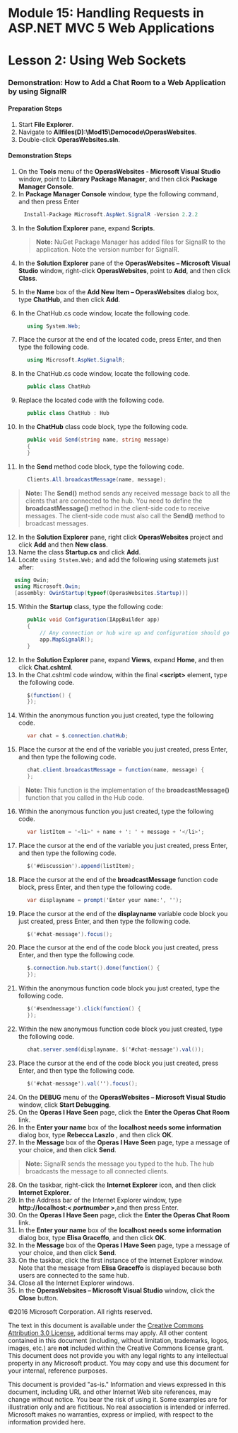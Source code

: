 # Module 15: Handling Requests in ASP.NET MVC 5 Web Applications

# Lesson 2: Using Web Sockets

### Demonstration: How to Add a Chat Room to a Web Application by using SignalR

#### Preparation Steps
1. Start **File Explorer**.
2. Navigate to **Allfiles(D):\Mod15\Democode\OperasWebsites**.
3. Double-click **OperasWebsites.sln**.

#### Demonstration Steps

1. On the **Tools** menu of the **OperasWebsites - Microsoft Visual Studio** window, point to **Library Package Manager**, and then click **Package Manager Console**.
2. In **Package Manager Console** window, type the following command, and then press Enter

  ```cs
       Install-Package Microsoft.AspNet.SignalR -Version 2.2.2
```
3. In the **Solution Explorer** pane, expand **Scripts**.

    >**Note:** NuGet Package Manager has added files for SignalR to the application. Note the version number for SignalR.


4. In the **Solution Explorer** pane of the **OperasWebsites – Microsoft Visual Studio** window, right-click **OperasWebsites**, point to **Add**, and then click **Class**.
5. In the **Name** box of the **Add New Item – OperasWebsites** dialog box, type **ChatHub**, and then click **Add**.
6. In the ChatHub.cs code window, locate the following code.

  ```cs
		using System.Web;
```
7. Place the cursor at the end of the located code, press Enter, and then type the following code.

  ```cs
		using Microsoft.AspNet.SignalR;
```
8. In the ChatHub.cs code window, locate the following code.

  ```cs
		public class ChatHub
```
9. Replace the located code with the following code.

  ```cs
		public class ChatHub : Hub
```
10. In the **ChatHub** class code block, type the following code.

  ```cs
        public void Send(string name, string message)
        {
        }
```
11. In the **Send** method code block, type the following code.

  ```cs
		Clients.All.broadcastMessage(name, message);
```
  >**Note:** The **Send()** method sends any received message back to all the clients that are connected to the hub. You need to define the **broadcastMessage()** method in the client-side code to receive messages. The client-side code must also call the **Send()** method to broadcast messages.

12. In the **Solution Explorer** pane, right click **OperasWebsites** project and click **Add** and then **New class**.
13. Name the class **Startup.cs** and click **Add**.
14. Locate ```using Ststem.Web;``` and add the following using statemets just after:
  ```cs
    using Owin;
    using Microsoft.Owin;
    [assembly: OwinStartup(typeof(OperasWebsites.Startup))]
```
15. Within the **Startup** class, type the following code:
  ```cs
        public void Configuration(IAppBuilder app)
        {
            // Any connection or hub wire up and configuration should go here
            app.MapSignalR();
        }
```

12. In the **Solution Explorer** pane, expand **Views**, expand **Home**, and then click **Chat.cshtml**.
13. In the Chat.cshtml code window, within the final **&lt;script&gt;** element, type the following code.

  ```cs
        $(function() {
        });
```
14. Within the anonymous function you just created, type the following code.

  ```cs
		var chat = $.connection.chatHub;
```
15. Place the cursor at the end of the variable you just created, press Enter, and then type the following code.

  ```cs
        chat.client.broadcastMessage = function(name, message) {
        };
```
  >**Note:** This function is the implementation of the **broadcastMessage()** function that you called in the Hub code.

16. Within the anonymous function you just created, type the following code.

  ```cs
		var listItem = '<li>' + name + ': ' + message + '</li>';
```
17. Place the cursor at the end of the variable you just created, press Enter, and then type the following code.

  ```cs
		$('#discussion').append(listItem);
```
18. Place the cursor at the end of the **broadcastMessage** function code block, press Enter, and then type the following code.

  ```cs
		var displayname = prompt('Enter your name:', '');
```
19. Place the cursor at the end of the **displayname** variable code block you just created, press Enter, and then type the following code.

  ```cs
		$('#chat-message').focus();
```
20. Place the cursor at the end of the code block you just created, press Enter, and then type the following code.

  ```cs
        $.connection.hub.start().done(function() {
        });
```
21. Within the anonymous function code block you just created, type the following code.

  ```cs
        $('#sendmessage').click(function() {
        });
```
22. Within the new anonymous function code block you just created, type the following code.

  ```cs
		chat.server.send(displayname, $('#chat-message').val());
```
23. Place the cursor at the end of the code block you just created, press Enter, and then type the following code.

  ```cs
		$('#chat-message').val('').focus();
```
24. On the **DEBUG** menu of the **OperasWebsites – Microsoft Visual Studio** window, click **Start Debugging**.
25. On the **Operas I Have Seen** page, click the **Enter the Operas Chat Room** link.
26. In the **Enter your name** box of the **localhost needs some information** dialog box, type **Rebecca Laszlo** , and then click **OK**.
27. In the **Message** box of the **Operas I Have Seen** page, type a message of your choice, and then click **Send**.

  >**Note:** SignalR sends the message you typed to the hub. The hub broadcasts the message to all connected clients.

28. On the taskbar, right-click the **Internet Explorer** icon, and then click **Internet Explorer**.
29. In the Address bar of the Internet Explorer window, type **http://localhost:&lt; _portnumber_ &gt;**,and then press Enter.
30. On the **Operas I Have Seen** page, click the **Enter the Operas Chat Room** link.
31. In the **Enter your name** box of the **localhost needs some information** dialog box, type **Elisa Graceffo**, and then click **OK**.
32. In the **Message** box of the **Operas I Have Seen** page, type a message of your choice, and then click **Send**.
33. On the taskbar, click the first instance of the Internet Explorer window. Note that the message from **Elisa Graceffo** is displayed because both users are connected to the same hub.
34. Close all the Internet Explorer windows.
35. In the **OperasWebsites – Microsoft Visual Studio** window, click the **Close** button.

©2016 Microsoft Corporation. All rights reserved.

The text in this document is available under the  [Creative Commons Attribution 3.0 License](https://creativecommons.org/licenses/by/3.0/legalcode), additional terms may apply. All other content contained in this document (including, without limitation, trademarks, logos, images, etc.) are  **not**  included within the Creative Commons license grant. This document does not provide you with any legal rights to any intellectual property in any Microsoft product. You may copy and use this document for your internal, reference purposes.

This document is provided &quot;as-is.&quot; Information and views expressed in this document, including URL and other Internet Web site references, may change without notice. You bear the risk of using it. Some examples are for illustration only and are fictitious. No real association is intended or inferred. Microsoft makes no warranties, express or implied, with respect to the information provided here.
